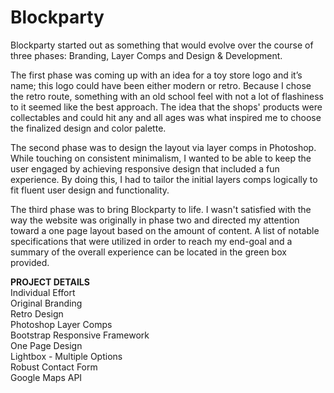 # Blockparty



Blockparty started out as something that would evolve over the course of three phases: Branding, Layer Comps and Design & Development.

The first phase was coming up with an idea for a toy store logo and it’s name; this logo could have been either modern or retro. Because I chose the retro route, something with an old school feel with not a lot of flashiness to it seemed like the best approach. The idea that the shops' products were collectables and could hit any and all ages was what inspired me to choose the finalized design and color palette.

The second phase was to design the layout via layer comps in Photoshop. While touching on consistent minimalism, I wanted to be able to keep the user engaged by achieving responsive design that included a fun experience. By doing this, I had to tailor the initial layers comps logically to fit fluent user design and functionality.

The third phase was to bring Blockparty to life. I wasn't satisfied with the way the website was originally in phase two and directed my attention toward a one page layout based on the amount of content. A list of notable specifications that were utilized in order to reach my end-goal and a summary of the overall experience can be located in the green box provided.





<b>PROJECT DETAILS</b>
<br>Individual Effort
<br>Original Branding
<br>Retro Design
<br>Photoshop Layer Comps
<br>Bootstrap Responsive Framework
<br>One Page Design
<br>Lightbox - Multiple Options
<br>Robust Contact Form
<br>Google Maps API
